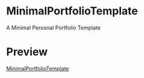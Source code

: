 # MinimalPortfolioTemplate
A Minimal Perosnal Portfolio Template

# Preview
<a href="https://ganeshmkumar.github.io/MinimalPortfolioTemplate">MinimalPortfolioTemplate</a>
